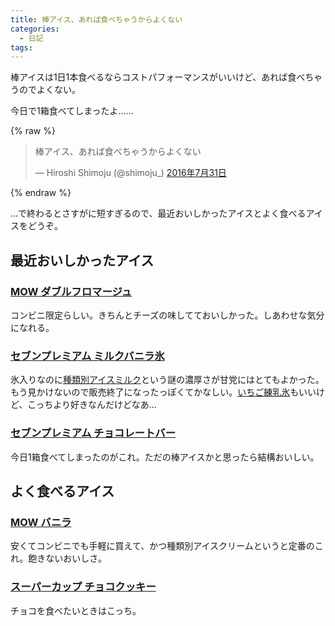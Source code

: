 ```yaml
---
title: 棒アイス、あれば食べちゃうからよくない
categories:
  - 日記
tags:
---
```


棒アイスは1日1本食べるならコストパフォーマンスがいいけど、あれば食べちゃうのでよくない。

今日で1箱食べてしまったよ……

{% raw %}
<blockquote class="twitter-tweet" data-lang="ja"><p lang="ja" dir="ltr">棒アイス、あれば食べちゃうからよくない</p>&mdash; Hiroshi Shimoju (@shimoju_) <a href="https://twitter.com/shimoju_/status/759635807082651648">2016年7月31日</a></blockquote>
<script async src="//platform.twitter.com/widgets.js" charset="utf-8"></script>
{% endraw %}

…で終わるとさすがに短すぎるので、最近おいしかったアイスとよく食べるアイスをどうぞ。

## 最近おいしかったアイス

### [MOW ダブルフロマージュ](http://www.morinagamilk.co.jp/products/icecream/mow/3772.html)

コンビニ限定らしい。きちんとチーズの味してておいしかった。しあわせな気分になれる。

### [セブンプレミアム ミルクバニラ氷](http://7premium.jp/product/?e=5008)

氷入りなのに[種類別アイスミルク](https://www.icecream.or.jp/ice/kind.html)という謎の濃厚さが甘党にはとてもよかった。
もう見かけないので販売終了になったっぽくてかなしい。[いちご練乳氷](http://7premium.jp/product/?e=3088)もいいけど、こっちより好きなんだけどなあ…

### [セブンプレミアム チョコレートバー](http://7premium.jp/product/?e=938)

今日1箱食べてしまったのがこれ。ただの棒アイスかと思ったら結構おいしい。

## よく食べるアイス

### [MOW バニラ](http://www.morinagamilk.co.jp/products/icecream/mow/175.html)

安くてコンビニでも手軽に買えて、かつ種類別アイスクリームというと定番のこれ。飽きないおいしさ。

### [スーパーカップ チョコクッキー](http://catalog-p.meiji.co.jp/products/sweets/icecream/010501/4902705125315.html)

チョコを食べたいときはこっち。
